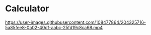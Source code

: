 # Calculator


https://user-images.githubusercontent.com/108477864/204325716-5a85fee8-0a02-40df-aabc-25fd19c8ca68.mp4

